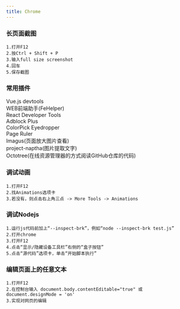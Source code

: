 ```yaml
---
title: Chrome
---
```

### 长页面截图
```
1.打开F12
2.按Ctrl + Shift + P
3.输入full size screenshot
4.回车
5.保存截图
```

### 常用插件
Vue.js devtools <br>
WEB前端助手(FeHelper) <br>
React Developer Tools <br>
Adblock Plus <br>
ColorPick Eyedropper <br>
Page Ruler <br>
Imagus(页面放大图片查看) <br>
project-naptha(图片提取文字) <br>
Octotree(在线资源管理器的方式阅读GitHub仓库的代码) <br>

### 调试动画
```
1.打开F12
2.找Animations选项卡
3.若没有，则点击右上角三点 -> More Tools -> Animations
```

### 调试Nodejs
```
1.运行js代码前加上“--inspect-brk”，例如“node --inspect-brk test.js”
2.打开chrome
3.打开F12
4.点击“显示/隐藏设备工具栏”右侧的“盒子按钮”
5.点击“源代码”选项卡，单击“开始脚本执行”
```

### 编辑页面上的任意文本
```
1.打开F12
2.在控制台输入 document.body.contentEditable="true" 或 document.designMode = 'on'
3.实现对网页的编辑
```